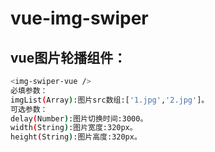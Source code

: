 # vue-img-swiper

## vue图片轮播组件：

``` bash
<img-swiper-vue />
必填参数：
imgList(Array):图片src数组:['1.jpg','2.jpg']。
可选参数：
delay(Number):图片切换时间:3000。
width(String):图片宽度:320px。
height(String):图片高度:320px。
```

